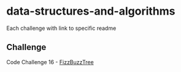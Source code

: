 # data-structures-and-algorithms
Each challenge with link to specific readme
## Challenge
Code Challenge 16 - [FizzBuzzTree](assets/readmes/FizzBuzzTree.md)